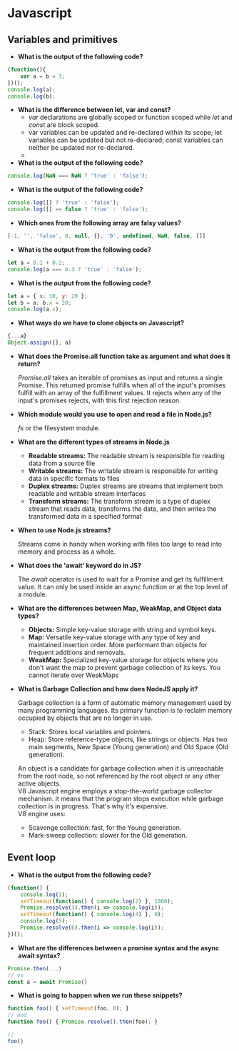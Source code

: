 # Javascript

## Variables and primitives

* **What is the output of the following code?**

```javascript
(function(){ 
    var a = b = 3;
})();
console.log(a);
console.log(b);
```

* **What is the difference between let, var and const?**
  * _var_ declarations are globally scoped or function scoped while _let_ and _const_ are block scoped.
  * var variables can be updated and re-declared within its scope; let variables can be updated but not re-declared; const variables can neither be updated nor re-declared.
  *
* **What is the output of the following code?**

```javascript
console.log(NaN === NaN ? 'true' : 'false');
```

* **What is the output of the following code?**

```javascript
console.log([] ? 'true' : 'false');
console.log([] == false ? 'true' : 'false');
```

* **Which ones from the following array are falsy values?**

```javascript
[-1, '', 'false', 0, null, {}, '0', undefined, NaN, false, []]
```

* **What is the output from the following code?**

```javascript
let a = 0.1 + 0.2;
console.log(a === 0.3 ? 'true' : 'false');
```

* **What is the output from the following code?**

```javascript
let a = { x: 10, y: 20 };
let b = a; b.x = 20;
console.log(a.x);
```

* **What ways do we have to clone objects on Javascript?**

```javascript
{...a}
Object.assign({}, a)
```

*   **What does the Promise.all function take as argument and what does it return?**

    _Promise.all_ takes an iterable of promises as input and returns a single Promise. This returned promise fulfills when all of the input's promises fulfill with an array of the fulfillment values. It rejects when any of the input's promises rejects, with this first rejection reason.
*   **Which module would you use to open and read a file in Node.js?**

    _fs_ or the filesystem module.
* **What are the different types of streams in Node.js**
  * **Readable streams:** The readable stream is responsible for reading data from a source file
  * **Writable streams:** The writable stream is responsible for writing data in specific formats to files
  * **Duplex streams:** Duplex streams are streams that implement both readable and writable stream interfaces
  * **Transform streams:** The transform stream is a type of duplex stream that reads data, transforms the data, and then writes the transformed data in a specified format
*   **When to use Node.js streams?**

    Streams come in handy when working with files too large to read into memory and process as a whole.
*   **What does the 'await' keyword do in JS?**

    The _await_ operator is used to wait for a Promise and get its fulfillment value. It can only be used inside an async function or at the top level of a module.
* **What are the differences between Map, WeakMap, and Object data types?**
  * **Objects:** Simple key-value storage with string and symbol keys.
  * **Map:** Versatile key-value storage with any type of key and maintained insertion order. More performant than objects for frequent additions and removals.
  * **WeakMap:** Specialized key-value storage for objects where you don't want the map to prevent garbage collection of its keys. You cannot iterate over WeakMaps
*   **What is Garbage Collection and how does NodeJS apply it?**

    Garbage collection is a form of automatic memory management used by many programming languages. Its primary function is to reclaim memory occupied by objects that are no longer in use.&#x20;

    * Stack: Stores local variables and pointers.
    * Heap: Store reference-type objects, like strings or objects. Has two main segments, New Space (Young generation) and Old Space (Old generation).

    An object is a candidate for garbage collection when it is unreachable from the root node, so not referenced by the root object or any other active objects.\
    V8 Javascript engine employs a stop-the-world garbage collector mechanism. it means that the program stops execution while garbage collection is in progress. That's why it's expensive.\
    V8 engine uses:

    * Scavenge collection: fast, for the Young generation.
    * Mark-sweep collection: slower for the Old generation.

## Event loop

* **What is the output from the following code?**

```javascript
(function() {
    console.log(1);
    setTimeout(function() { console.log(2) }, 1000);
    Promise.resolve(3).then(i => console.log(i));
    setTimeout(function() { console.log(4) }, 0);
    console.log(5);
    Promise.resolve(6).then(i => console.log(i));
})();
```

* **What are the differences between a promise syntax and the async await syntax?**

```javascript
Promise.then(...)
// vs
const a = await Promise()
```

* **What is going to happen when we run these snippets?**

```javascript
function foo() { setTimeout(foo, 0); }
// and
function foo() { Promise.resolve().then(foo); }

//
foo()
```
